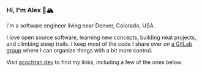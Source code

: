 ### Hi, I'm Alex 🏴󠁵󠁳󠁣󠁯󠁿🏔️

I'm a software engineer living near Denver, Colorado, USA.

I love open source software, learning new concepts, building neat projects, and climbing steep trails. I keep most of the code I share over on
[a GitLab group](https://gitlab.com/alexlab-cloud) where I can organize things with a bit more control.

Visit [acochran.dev](https://acochran.dev) to find my links, including a few of the ones below:

<object data="https://img.shields.io/badge/Read.cv-black?logo=read.cv&link=https%3A%2F%2Fread.cv%2Falex.cochran" />
<object data="https://img.shields.io/badge/GitLab%3A%20AlexLab%20Cloud-%23554488?logo=gitlab&link=https%3A%2F%2Fgitlab.com%2Falexlab-cloud" />
<object data="https://img.shields.io/badge/LinkedIn-%230A66C2?logo=linkedin&link=https%3A%2F%2Fwww.linkedin.com%2Fin%2Falex-cochran%2F" />
